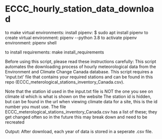 # ECCC_hourly_station_data_download
to make virtual environments:
    install pipenv: $ sudo apt install pipenv
    to create virtual environment: pipenv --python 3.8
    to activate pipenv environment: pipenv shell

to install requirements: make install_requirements

Before using this script, please read these instructions carefully:
This script automates the downloading process of hourly meteorological data from the Environment and Climate Change Canada database.
This script requires a 'input.txt' file that contains your required stations and can be found in this repo (ECCC_meterological_stations_inventory_Canada.csv).

Note that the station id used in the input.txt file is NOT the one you see on climate id which is what is shown on the website
The station id is hidden, but can be found in the url when viewing climate data for a site, this is the id number you must use.
The file ECCC_meterological_stations_inventory_Canada.csv has a list of these; they get changed often so in the future this may break down and need to be recreated

Output:
After download, each year of data is stored in a seperate .csv file.
